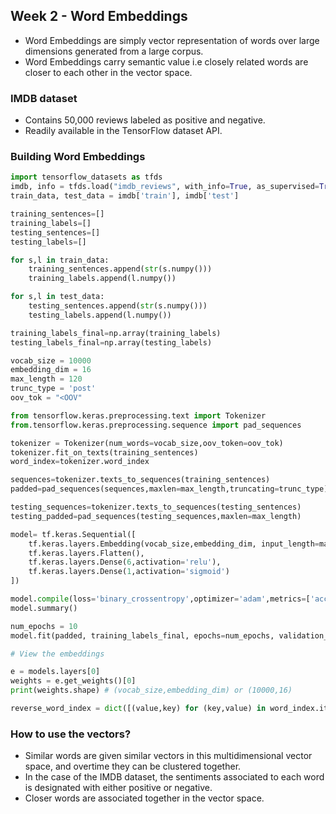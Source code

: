 ## Week 2 - Word Embeddings

- Word Embeddings are simply vector representation of words over large dimensions generated from a large corpus.
- Word Embeddings carry semantic value i.e closely related words are closer to each other in the vector space.

### IMDB dataset

- Contains 50,000 reviews labeled as positive and negative.
- Readily available in the TensorFlow dataset API.

### Building Word Embeddings

```py
import tensorflow_datasets as tfds
imdb, info = tfds.load("imdb_reviews", with_info=True, as_supervised=True)
train_data, test_data = imdb['train'], imdb['test']

training_sentences=[]
training_labels=[]
testing_sentences=[]
testing_labels=[]

for s,l in train_data:
    training_sentences.append(str(s.numpy()))
    training_labels.append(l.numpy())

for s,l in test_data:
    testing_sentences.append(str(s.numpy()))
    testing_labels.append(l.numpy())

training_labels_final=np.array(training_labels)
testing_labels_final=np.array(testing_labels)

vocab_size = 10000
embedding_dim = 16
max_length = 120
trunc_type = 'post'
oov_tok = "<OOV"

from tensorflow.keras.preprocessing.text import Tokenizer
from.tensorflow.keras.preprocessing.sequence import pad_sequences

tokenizer = Tokenizer(num_words=vocab_size,oov_token=oov_tok)
tokenizer.fit_on_texts(training_sentences)
word_index=tokenizer.word_index

sequences=tokenizer.texts_to_sequences(training_sentences)
padded=pad_sequences(sequences,maxlen=max_length,truncating=trunc_type)

testing_sequences=tokenizer.texts_to_sequences(testing_sentences)
testing_padded=pad_sequences(testing_sequences,maxlen=max_length)

model= tf.keras.Sequential([
    tf.keras.layers.Embedding(vocab_size,embedding_dim, input_length=max_length),
    tf.keras.layers.Flatten(),
    tf.keras.layers.Dense(6,activation='relu'),
    tf.keras.layers.Dense(1,activation='sigmoid')
])

model.compile(loss='binary_crossentropy',optimizer='adam',metrics=['accuracy'])
model.summary()

num_epochs = 10
model.fit(padded, training_labels_final, epochs=num_epochs, validation_data=(testing_padded, testing_labels_final))

# View the embeddings

e = models.layers[0]
weights = e.get_weights()[0]
print(weights.shape) # (vocab_size,embedding_dim) or (10000,16)

reverse_word_index = dict([(value,key) for (key,value) in word_index.items()])

```

### How to use the vectors?

- Similar words are given similar vectors in this multidimensional vector space, and overtime they can be clustered together.
- In the case of the IMDB dataset, the sentiments associated to each word is designated with either positive or negative.
- Closer words are associated together in the vector space.
